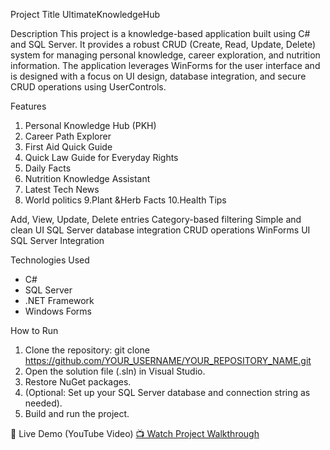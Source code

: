  Project Title  UltimateKnowledgeHub
 
   Description
This project is a knowledge-based application built using C# and SQL Server. It provides a robust CRUD (Create, Read, Update, Delete) system for managing personal knowledge, career exploration, and nutrition information. The application leverages WinForms for the user interface and is designed with a focus on UI design, database integration, and secure CRUD operations using UserControls.

 Features
1. Personal Knowledge Hub (PKH)
2. Career Path Explorer
3. First Aid Quick Guide
4. Quick Law Guide for Everyday Rights
5. Daily Facts
6. Nutrition Knowledge Assistant
7. Latest Tech News
8. World politics 
9.Plant &Herb Facts
10.Health Tips
   
Add, View, Update, Delete entries
Category-based filtering
Simple and clean UI
SQL Server database integration
CRUD operations
WinForms UI
SQL Server Integration

 Technologies Used
* C#
* SQL Server
* .NET Framework
* Windows Forms

 How to Run 
1.  Clone the repository: git clone https://github.com/YOUR_USERNAME/YOUR_REPOSITORY_NAME.git
2.  Open the solution file (.sln) in Visual Studio.
3.  Restore NuGet packages.
4.  (Optional: Set up your SQL Server database and connection string as needed).
5.  Build and run the project.

🔗 Live Demo (YouTube Video)
[📺 Watch Project Walkthrough](https://youtu.be/VFTs0mLh9fc?si=k5ZXr2kMVdCn_oI-)
